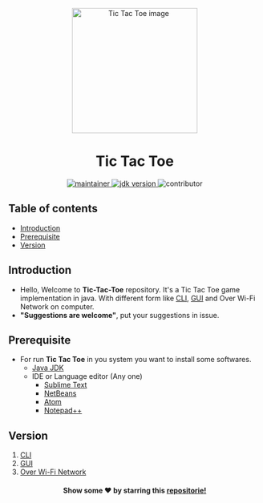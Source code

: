 <p align="center">
	<img width=250px src="https://user-images.githubusercontent.com/55116730/107869078-47a18800-6eb0-11eb-8766-de64e4a238bc.png" alt="Tic Tac Toe image" title="Tic Tac Toe image form Wikipedia"/>
	<h1 align=center> Tic Tac Toe</h1>
</p>

<p align="center">
	<a href="https://github.com/urvesh254" title="profile">
	<img src="https://img.shields.io/badge/maintainer-urvesh254-blue" alt="maintainer">
	</a>
	<a href="https://www.oracle.com/in/java/technologies/javase-downloads.html" title="JDK Download">
		<img src="https://img.shields.io/badge/JDK-%3E%3D%20v8-blue" alt="jdk version">
	</a>
	<img src="https://img.shields.io/badge/contributor-welcome-brightgreen" alt="contributor">
</p>


## Table of contents
* [Introduction](#introduction)
* [Prerequisite](#prerequisite)
* [Version](#version)

## Introduction

- Hello, Welcome to **Tic-Tac-Toe** repository. It's a Tic Tac Toe  game implementation in java. With different form like [CLI](https://github.com/urvesh254/Tic-Tac-Toe/tree/main/CLI "CLI Version"), [GUI](https://github.com/urvesh254/Tic-Tac-Toe/tree/main/GUI "GUI Version") and Over Wi-Fi Network on computer.
- **"Suggestions are welcome"**, put your suggestions in issue.

## Prerequisite 
-   For run **Tic Tac Toe** in you system you want to install some softwares.
	 - [Java JDK ](https://www.oracle.com/in/java/technologies/javase-downloads.html "Java JDK") 	
	 - IDE or Language editor (Any one)
		 - [Sublime Text](https://www.sublimetext.com/ "Sublime Text") 
		 - [NetBeans](https://netbeans.org/ "NetBeans IDE")
		 - [Atom](https://atom.io/ "Atom")
		 - [Notepad++](https://notepad-plus-plus.org/downloads/ "Notepad++")

## Version 

1. [CLI](https://github.com/urvesh254/Tic-Tac-Toe/tree/main/CLI "CLI Version")
2. [GUI](https://github.com/urvesh254/Tic-Tac-Toe/tree/main/GUI "GUI Version")
3. [Over Wi-Fi Network](https://github.com/urvesh254/Tic-Tac-Toe/tree/main/Over%20Wi-Fi%20Network "Prototype is done.")


<p align="center">
<h4 align="center">Show some ❤️ by starring this <a href="#">repositorie!</a></h4>
</p>
